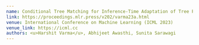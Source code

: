 ```yaml
---
name: Conditional Tree Matching for Inference-Time Adaptation of Tree Prediction Models
link: https://proceedings.mlr.press/v202/varma23a.html
venue: International Conference on Machine Learning (ICML 2023)
venue_link: https://icml.cc
authors: <u>Harshit Varma</u>, Abhijeet Awasthi, Sunita Sarawagi
---
```

